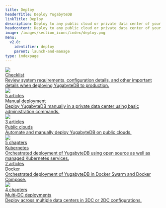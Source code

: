 ```yaml
---
title: Deploy
headerTitle: Deploy YugabyteDB
linkTitle: Deploy
description: Deploy to any public cloud or private data center of your choice.
headcontent: Deploy to any public cloud or private data center of your choice.
image: /images/section_icons/index/deploy.png
menu:
  v2.8:
    identifier: deploy
    parent: launch-and-manage
type: indexpage
---
```


<div class="row">
  <div class="col-12 col-md-6 col-lg-12 col-xl-6">
    <a class="section-link icon-offset" href="checklist/">
      <div class="head">
        <img class="icon" src="/images/section_icons/deploy/checklist.png" aria-hidden="true" />
        <div class="title">Checklist</div>
      </div>
      <div class="body">
          Review system requirements, configuration details, and other important details when deploying YugabyteDB to production.
      </div>
    </a>
  </div>
  <div class="col-12 col-md-6 col-lg-12 col-xl-6">
    <a class="section-link icon-offset" href="manual-deployment/">
      <div class="head">
        <img class="icon" src="/images/section_icons/deploy/manual-deployment.png" aria-hidden="true" />
        <div class="articles">5 articles</div>
        <div class="title">Manual deployment</div>
      </div>
      <div class="body">
          Deploy YugabyteDB manually in a private data center using basic administration commands.
      </div>
    </a>
  </div>

  <div class="col-12 col-md-6 col-lg-12 col-xl-6">
    <a class="section-link icon-offset" href="public-clouds/">
      <div class="head">
        <img class="icon" src="/images/section_icons/deploy/public-clouds.png" aria-hidden="true" />
        <div class="articles">3 articles</div>
        <div class="title">Public clouds</div>
      </div>
      <div class="body">
        Automate and manually deploy YugabyteDB on public clouds.
      </div>
    </a>
  </div>

  <div class="col-12 col-md-6 col-lg-12 col-xl-6">
    <a class="section-link icon-offset" href="kubernetes/">
      <div class="head">
        <img class="icon" src="/images/section_icons/deploy/kubernetes.png" aria-hidden="true" />
        <div class="articles">5 chapters</div>
        <div class="title">Kubernetes</div>
      </div>
      <div class="body">
        Orchestrated deployment of YugabyteDB using open source as well as managed Kubernetes services.
      </div>
    </a>
  </div>

  <div class="col-12 col-md-6 col-lg-12 col-xl-6">
    <a class="section-link icon-offset" href="docker/docker-swarm/">
      <div class="head">
        <div class="icon">
          <i class="fa-brands fa-docker"></i>
        </div>
        <div class="articles">2 articles</div>
        <div class="title">Docker</div>
      </div>
      <div class="body">
        Orchestrated deployment of YugabyteDB in Docker Swarm and Docker Compose.
      </div>
    </a>
  </div>

  <div class="col-12 col-md-6 col-lg-12 col-xl-6">
    <a class="section-link icon-offset" href="multi-dc/">
      <div class="head">
        <img class="icon" src="/images/section_icons/explore/planet_scale.png" aria-hidden="true" />
        <div class="articles">4 chapters</div>
        <div class="title">Multi-DC deployments</div>
      </div>
      <div class="body">
          Deploy across multiple data centers in 3DC or 2DC configurations.
      </div>
    </a>
  </div>


</div>
